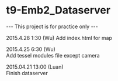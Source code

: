 # t9-Emb2_Dataserver  
--- This project is for practice only ---   

2015.4.28 1:30 (Wu)
Add index.html for map

2015.4.25 6:30 (Wu)  
Add tessel modules file except camera
  
2015.04.21 13:00 (Luan)  
Finish dataserver  
